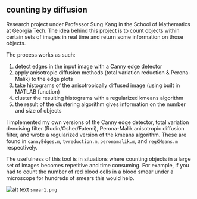 
## counting by diffusion

Research project under Professor Sung Kang in the School of Mathematics at Georgia Tech. The idea behind this project is to count objects within certain sets of images in real time and return some information on those objects.

The process works as such:
1. detect edges in the input image with a Canny edge detector
2. apply anisotropic diffusion methods (total variation reduction & Perona-Malik) to the edge plots
3. take histograms of the anisotropically diffused image (using built in MATLAB function)
4. cluster the resulting histograms with a regularized kmeans algorithm
5. the result of the clustering algorithm gives information on the number and size of objects

I implemented my own versions of the Canny edge detector, total variation denoising filter (Rudin/Osher/Fatemi), Perona-Malik anisotropic diffusion filter, and wrote a regularized version of the kmeans algorithm. These are found in `cannyEdges.m`, `tvreduction.m`, `peronamalik.m`, and `regKMeans.m` respectively.

The usefulness of this tool is in situations where counting objects in a large set of images becomes repetitive and time consuming. For example, if you had to count the number of red blood cells in a blood smear under a microscope for hundreds of smears this would help.

![alt text](https://raw.githubusercontent.com/sayemmh/counting-by-diffusion/master/img/smear1.pngstyle=centerme)
`smear1.png`
